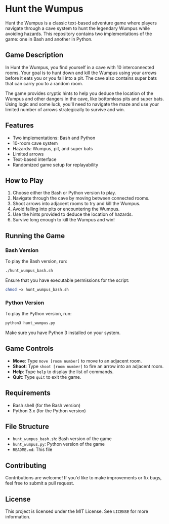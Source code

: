 
# Hunt the Wumpus

Hunt the Wumpus is a classic text-based adventure game where players navigate through a cave system to hunt the legendary Wumpus while avoiding hazards. This repository contains two implementations of the game: one in Bash and another in Python.

## Game Description

In Hunt the Wumpus, you find yourself in a cave with 10 interconnected rooms. Your goal is to hunt down and kill the Wumpus using your arrows before it eats you or you fall into a pit. The cave also contains super bats that can carry you to a random room.

The game provides cryptic hints to help you deduce the location of the Wumpus and other dangers in the cave, like bottomless pits and super bats. Using logic and some luck, you'll need to navigate the maze and use your limited number of arrows strategically to survive and win.

## Features

- Two implementations: Bash and Python
- 10-room cave system
- Hazards: Wumpus, pit, and super bats
- Limited arrows
- Text-based interface
- Randomized game setup for replayability

## How to Play

1. Choose either the Bash or Python version to play.
2. Navigate through the cave by moving between connected rooms.
3. Shoot arrows into adjacent rooms to try and kill the Wumpus.
4. Avoid falling into pits or encountering the Wumpus.
5. Use the hints provided to deduce the location of hazards.
6. Survive long enough to kill the Wumpus and win!

## Running the Game

### Bash Version

To play the Bash version, run:
```bash
./hunt_wumpus_bash.sh
```

Ensure that you have executable permissions for the script:
```bash
chmod +x hunt_wumpus_bash.sh
```

### Python Version

To play the Python version, run:
```bash
python3 hunt_wumpus.py
```

Make sure you have Python 3 installed on your system.

## Game Controls

- **Move**: Type `move [room number]` to move to an adjacent room.
- **Shoot**: Type `shoot [room number]` to fire an arrow into an adjacent room.
- **Help**: Type `help` to display the list of commands.
- **Quit**: Type `quit` to exit the game.

## Requirements

- Bash shell (for the Bash version)
- Python 3.x (for the Python version)

## File Structure

- `hunt_wumpus_bash.sh`: Bash version of the game
- `hunt_wumpus.py`: Python version of the game
- `README.md`: This file

## Contributing

Contributions are welcome! If you'd like to make improvements or fix bugs, feel free to submit a pull request.

## License

This project is licensed under the MIT License. See `LICENSE` for more information.
```
